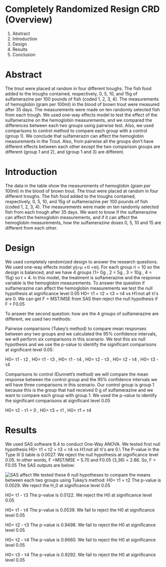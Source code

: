 # Completely Randomized Resign CRD (Overview)
1. Abstract 
2. Introduction
3. Design
4. Results
5. Conclusion
# Abstract 
The trout were placed at random in four different troughs. The fish food added to the troughs contained, respectively, 0, 5, 10, and 15g of sulfamerazine per 100 pounds of fish (coded 1, 2, 3, 4). The measurements of hemoglobin (gram per 100ml) in the blood of brown trout were measured after 35 days. The measurements were made on ten randomly selected fish from each trough. We used one-way effects model to test the effect of the sulfamerazine on the hemoglobin measurements, and we compared the differences between each two groups using pairwise test. Also, we used comparisons to control method to compare each group with a control (group 1). We conclude that sulfamerazin can affect the hemoglobin measurements in the Trout. Also, from pairwise all the groups don’t have different effects between each other except the two comparison groups are different (group 1 and 2), and (group 1 and 3) are different.

# Introduction
The data in the table show the measurements of hemoglobin (gram per 100ml) in the blood of brown trout. The trout were placed at random in four different troughs. The fish food added to the troughs contained, respectively, 0, 5, 10, and 15g of sulfamerazine per 100 pounds of fish (coded 1, 2, 3, 4). The measurements were made on ten randomly selected fish from each trough after 35 days. We want to know if the sulfamerazine can affect the hemoglobin measurements, and if it can affect the hemoglobin measurements, how the sulfamerazine doses 0, 5, 10 and 15 are different from each other.

# Design 
We used completely randomized design to answer the research questions. We used one-way effects model yij=μ +τi
=eij. For each group  ri = 10 so the design is balanced, and we have 4 groups (1= 0g , 2 = 5g , 3 = 10g , 4 = 15g) so t = 4. In this model, the treatment is sulfamerazine and the response variable is the hemoglobin measurements. To answer the question if sulfamerazine can affect the hemoglobin measurements we test the null hypothesis at significance level 0.05 H0= τ1 = τ2 = τ3 = τ4 vs H1:not all τi's are 0. We can get F = MST/MSE from SAS then reject the null hypothesis if F > F0.05

To answer the second question: how are the 4 groups of sulfamerazine are different, we used two methods: 

Pairwise comparisons (Tukey’s method) to compare mean responses between any two groups and we calculated the 95% confidence intervals, we will perform six comparisons in this scenario. We test this six null hypothesis and we use the p-value to identify the significant comparisons at significant level 0.05:

H0= τ1 - τ2 , H0= τ1 - τ3 , H0= τ1 - τ4 , H0= τ2 - τ3 , H0= τ2 - τ4 , H0= τ3 - τ4

Comparisons to control (Dunnett’s method) we will compare the mean response between the control group and the 95% confidence intervals we will have three comparisons in this scenario. Our control group is group 1 because this is the group that had received 0 g of sulfamerazine and we want to compare each group with group 1. We used the p-value to identify the significant comparisons at significant level 0.05

H0= τ2 - τ1 = 0 , H0= τ3 = τ1 , H0= τ1 = τ4

# Results
We used SAS software 9.4 to conduct One-Way ANOVA. We tested first null hypothesis H0= τ1 = τ2 = τ3 = τ4 vs H1:not all τi's are 0.\ The P-value in the Type III S table is 0.0027. We reject the null hypothesis at significance level 0.05. In other words, F =MST/MSE = 5.70 and F0.05 (3,36) = 2.86. So, F >  F0.05 The SAS outputs are below:

![SAS affect](https://user-images.githubusercontent.com/56862845/103164370-8bdda980-47d8-11eb-859a-3863179a121b.PNG)
We tested these 6 null hypotheses to compare the means between each two groups using Tukey’s method:
H0= τ1 = τ2 The p-value is 0.0029. We reject the H_0 at significance level 0.05

H0= τ1 - τ3 The p-value is 0.0122. We reject the H0 at significance level 0.05

H0= τ1 - τ4 The p-value is 0.0539. We fail to reject the H0 at significance level 0.05

H0= τ2 - τ3 The p-value is 0.9498. We fail to reject the H0 at significance level 0.05 

H0= τ2 - τ4 The p-value is 0.6660. We fail to reject the H0 at significance level 0.05

H0= τ3 - τ4 The p-value is 0.9292. We fail to reject the H0 at significance level 0.05 








